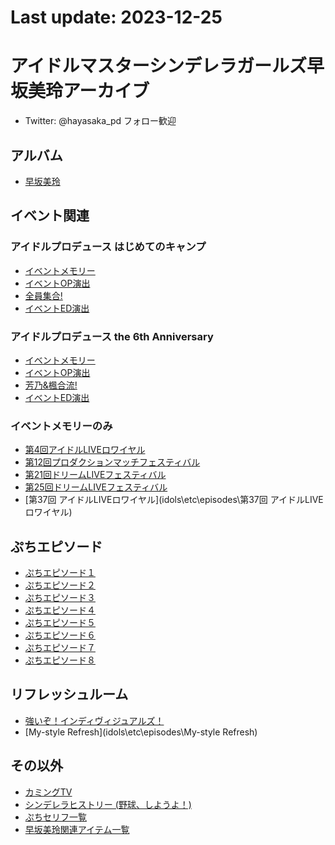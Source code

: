 <!-- Google tag (gtag.js) -->
<script async src="https://www.googletagmanager.com/gtag/js?id=G-X6PJ9Y8BHN"></script>
<script>
  window.dataLayer = window.dataLayer || [];
  function gtag(){dataLayer.push(arguments);}
  gtag('js', new Date());

  gtag('config', 'G-X6PJ9Y8BHN');
</script>

# Last update: 2023-12-25
# アイドルマスターシンデレラガールズ早坂美玲アーカイブ
* Twitter: @hayasaka_pd フォロー歓迎
## アルバム
* [早坂美玲](idols/Mirei_Hayasaka)
## イベント関連
### アイドルプロデュース はじめてのキャンプ
* [イベントメモリー](idols\etc\episodes\はじめてのキャンプ)
* [イベントOP演出](idols\etc\episodes\はじめてのキャンプ_OP)
* [全員集合!](idols\etc\episodes\はじめてのキャンプ_全員集合!)
* [イベントED演出](idols\etc\episodes\はじめてのキャンプ_ED)
### アイドルプロデュース the 6th Anniversary
* [イベントメモリー](idols\etc\episodes\6th)
* [イベントOP演出](idols\etc\episodes\6th_OP)
* [芳乃&楓合流!](idols\etc\episodes\6th_芳乃&楓合流!)
* [イベントED演出](idols\etc\episodes\6th_ED)
### イベントメモリーのみ
* [第4回アイドルLIVEロワイヤル](idols\etc\episodes\第4回アイドルLIVEロワイヤル)
* [第12回プロダクションマッチフェスティバル](idols\etc\episodes\第12回プロダクションマッチフェスティバル)
* [第21回ドリームLIVEフェスティバル](idols\etc\episodes\第21回ドリームLIVEフェスティバル)
* [第25回ドリームLIVEフェスティバル](idols\etc\episodes\第25回ドリームLIVEフェスティバル)
* [第37回 アイドルLIVEロワイヤル](idols\etc\episodes\第37回 アイドルLIVEロワイヤル)
## ぷちエピソード
* [ぷちエピソード１](idols\etc\episodes\ぷちエピソード１)
* [ぷちエピソード２](idols\etc\episodes\ぷちエピソード２)
* [ぷちエピソード３](idols\etc\episodes\ぷちエピソード３)
* [ぷちエピソード４](idols\etc\episodes\ぷちエピソード４)
* [ぷちエピソード５](idols\etc\episodes\ぷちエピソード５)
* [ぷちエピソード６](idols\etc\episodes\ぷちエピソード６)
* [ぷちエピソード７](idols\etc\episodes\ぷちエピソード７)
* [ぷちエピソード８](idols\etc\episodes\ぷちエピソード８)
## リフレッシュルーム
* [強いぞ！インディヴィジュアルズ！](idols\etc\episodes\強いぞ！インディヴィジュアルズ！)
* [My-style Refresh](idols\etc\episodes\My-style Refresh)
## その以外
* [カミングTV](idols\etc\episodes\カミングTV)
* [シンデレラヒストリー (野球、しようよ！)](idols\etc\episodes\野球、しようよ！)
* [ぷちセリフ一覧](idols\etc\episodes\puti)
* [早坂美玲関連アイテム一覧](idols\etc\episodes\present)